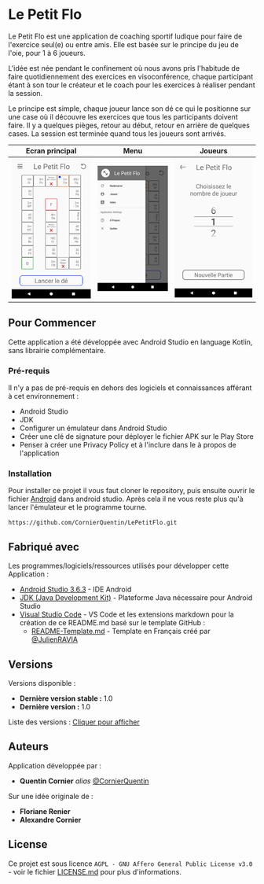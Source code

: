 # Le Petit Flo

Le Petit Flo est une application de coaching sportif ludique pour faire de l'exercice seul(e) ou entre amis. Elle est basée sur le principe du jeu de l'oie, pour 1 à 6 joueurs.

L'idée est née pendant le confinement où nous avons pris l'habitude de faire quotidiennement des exercices en visoconférence, chaque participant étant à son tour le créateur et le coach pour les exercices à réaliser pendant la session.

Le principe est simple, chaque joueur lance son dé ce qui le positionne sur une case où il découvre les exercices que tous les participants doivent faire. Il y a quelques pièges, retour au début, retour en arrière de quelques cases. La session est terminée quand tous les joueurs sont arrivés.

Ecran principal | Menu | Joueurs
-|-|-
![alt text](https://github.com/CornierQuentin/LePetitFlo/blob/master/Screenshots/Ecran_principal.png "Ecran principal") | ![alt text](https://github.com/CornierQuentin/LePetitFlo/blob/master/Screenshots/Menu.png "Menu") | ![alt text](https://github.com/CornierQuentin/LePetitFlo/blob/master/Screenshots/Joueurs.png "Joueurs")

## Pour Commencer

Cette application a été développée avec Android Studio en language Kotlin, sans librairie complémentaire.

### Pré-requis

Il n'y a pas de pré-requis en dehors des logiciels et connaissances afférant à cet environnement :

* Android Studio
* JDK
* Configurer un émulateur dans Android Studio
* Créer une clé de signature pour déployer le fichier APK sur le Play Store
* Penser à créer une Privacy Policy et à l'inclure dans le à propos de l'application

### Installation

Pour installer ce projet il vous faut cloner le repository, puis ensuite ouvrir le fichier [Android](https://github.com/CornierQuentin/LePetitFlo/tree/master/Android) dans android studio. Après cela il ne vous reste plus qu'à lancer l'émulateur et le programme tourne.

```
https://github.com/CornierQuentin/LePetitFlo.git
```

## Fabriqué avec

Les programmes/logiciels/ressources utilisés pour développer cette Application :

* [Android Studio 3.6.3](https://developer.android.com/studio/) - IDE Android
* [JDK (Java Development Kit)](https://www.oracle.com/java/technologies/javase-downloads.html/) - Plateforme Java nécessaire pour Android Studio
* [Visual Studio Code](https://code.visualstudio.com/docs/languages/markdown) - VS Code et les extensions markdown pour la création de ce README.md basé sur le template GitHub :
  * [README-Template.md](https://gist.github.com/JulienRAVIA/1cc6589cbf880d380a5bb574baa38811/) - Template en Français créé par [@JulienRAVIA](https://gist.github.com/JulienRAVIA/)

## Versions

Versions disponible :

- **Dernière version stable :** 1.0
- **Dernière version :** 1.0

Liste des versions : [Cliquer pour afficher](https://github.com/CornierQuentin/LePetitFlo/tags/)

## Auteurs

Application développée par :

* **Quentin Cornier** _alias_ [@CornierQuentin](https://github.com/CornierQuentin/)

Sur une idée originale de :

- **Floriane Renier**
- **Alexandre Cornier**

## License

Ce projet est sous licence ``AGPL - GNU Affero General Public License v3.0`` - voir le fichier [LICENSE.md](LICENSE.md) pour plus d'informations.
